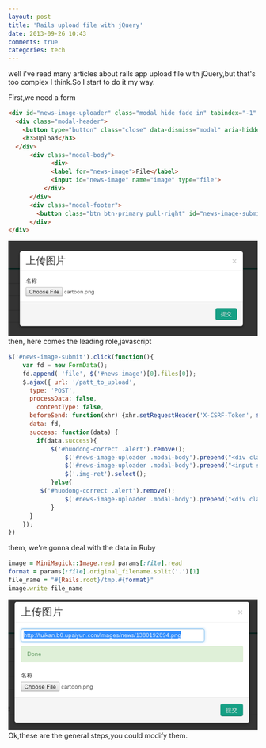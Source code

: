```yaml
---
layout: post
title: 'Rails upload file with jQuery'
date: 2013-09-26 10:43
comments: true
categories: tech
---
```

well i've read many articles about rails app upload file with jQuery,but that's too complex I think.So I start to do it my way.

First,we need a form
``` html
<div id="news-image-uploader" class="modal hide fade in" tabindex="-1" role="dialog" aria-labelledby="myModalLabel" aria-hidden="false">
  <div class="modal-header">
  	<button type="button" class="close" data-dismiss="modal" aria-hidden="true">&times;</button>
    <h3>Upload</h3>
  </div>  	
	  <div class="modal-body">
			<div>
		  	<label for="news-image">File</label>
		    <input id="news-image" name="image" type="file">
		  </div>	  	 
	  </div>
	  <div class="modal-footer"> 
	    <button class="btn btn-primary pull-right" id="news-image-submit">Submit</button>
	  </div>
</div>
```
![upload form](https://github.com/hlcfan/image_set/raw/master/141585-rails-upload-file-with-jquery/1.png)
then, here comes the leading role,javascript
``` javascript
$('#news-image-submit').click(function(){
	var fd = new FormData();    
	fd.append( 'file', $('#news-image')[0].files[0]);
	$.ajax({ url: '/patt_to_upload',
	  type: 'POST',
	  processData: false,
 		contentType: false,
	  beforeSend: function(xhr) {xhr.setRequestHeader('X-CSRF-Token', $('meta[name="csrf-token"]').attr('content'))},
	  data: fd,
	  success: function(data) {
	  	if(data.success){
	  		$('#huodong-correct .alert').remove();
				$('#news-image-uploader .modal-body').prepend("<div class='alert alert-success'>Done</div>")
				$('#news-image-uploader .modal-body').prepend("<input style='width:80%;' class='img-ret'type='text' value='"+data.info+"'/>")
				$('.img-ret').select();										
			}else{
         $('#huodong-correct .alert').remove();
				$('#news-image-uploader .modal-body').prepend("<div class='alert alert-important'>"+data.err+"</div>")
			}
	  }
	});	
})
```
them, we're gonna deal with the data in Ruby
``` ruby
image = MiniMagick::Image.read params[:file].read
format = params[:file].original_filename.split('.')[1]
file_name = "#{Rails.root}/tmp.#{format}"
image.write file_name
```
![upload success](https://github.com/hlcfan/image_set/raw/master/141585-rails-upload-file-with-jquery/2.png)
Ok,these are the general steps,you could modify them.